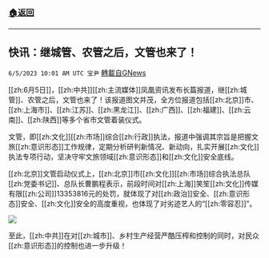 ###  [:house:返回](README.md)
---


## 快讯：继城管、农管之后，文管也来了！
`6/5/2023 10:01 AM UTC 宝尹` [轉載自GNews](https://gnews.org/articles/1358643)

[[zh:6月5日]]，[[zh:中共]][[zh:主流媒体]]凤凰资讯发布长篇报道，继[[zh:城管]]、农管之后，文管也来了！该报道图文并茂，全方位报道包括[[zh:北京]]市、[[zh:上海市]]、[[zh:江苏]]、[[zh:黑龙江]]、[[zh:广西]]、[[zh:福建]]、[[zh:云南]]、[[zh:陕西]]等多个省市文管着装仪式。

文管，即[[zh:文化]][[zh:市场]]综合[[zh:行政]]执法，报道中强调其宗旨是把握文旅[[zh:意识形态]]工作规律，定期分析研判新情况、新动向，扎实开展[[zh:文化]]执法专项行动，坚决守牢文旅领域[[zh:意识形态]]和[[zh:文化]]安全底线。

[[zh:北京]]文管启动仪式上，[[zh:北京]]市[[zh:文化]][[zh:市场]]综合执法总队[[zh:党委书记]]、总队长曹鹏程表示，前段时间对[[zh:上海]]笑笙[[zh:文化]]传媒有限[[zh:公司]]13353816元的处罚，就体现了对[[zh:政治]]安全、[[zh:意识形态]]安全、[[zh:文化]]安全的高度重视，也体现了对劣迹艺人的“[[zh:零容忍]]”。

![](https://i.imgur.com/pyD4v35.jpg)

至此，[[zh:中共]]在对[[zh:城市]]、乡村生产经营严酷压榨和控制的同时，对民众[[zh:意识形态]]的控制也进一步升级！
